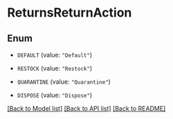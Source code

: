 # ReturnsReturnAction

## Enum


* `DEFAULT` (value: `"Default"`)

* `RESTOCK` (value: `"Restock"`)

* `QUARANTINE` (value: `"Quarantine"`)

* `DISPOSE` (value: `"Dispose"`)


[[Back to Model list]](../README.md#documentation-for-models) [[Back to API list]](../README.md#documentation-for-api-endpoints) [[Back to README]](../README.md)


